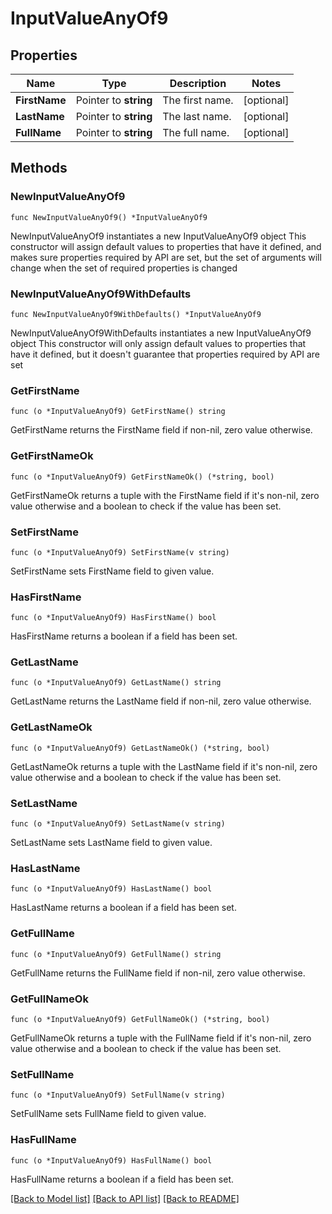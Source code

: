 # InputValueAnyOf9

## Properties

Name | Type | Description | Notes
------------ | ------------- | ------------- | -------------
**FirstName** | Pointer to **string** | The first name. | [optional] 
**LastName** | Pointer to **string** | The last name. | [optional] 
**FullName** | Pointer to **string** | The full name. | [optional] 

## Methods

### NewInputValueAnyOf9

`func NewInputValueAnyOf9() *InputValueAnyOf9`

NewInputValueAnyOf9 instantiates a new InputValueAnyOf9 object
This constructor will assign default values to properties that have it defined,
and makes sure properties required by API are set, but the set of arguments
will change when the set of required properties is changed

### NewInputValueAnyOf9WithDefaults

`func NewInputValueAnyOf9WithDefaults() *InputValueAnyOf9`

NewInputValueAnyOf9WithDefaults instantiates a new InputValueAnyOf9 object
This constructor will only assign default values to properties that have it defined,
but it doesn't guarantee that properties required by API are set

### GetFirstName

`func (o *InputValueAnyOf9) GetFirstName() string`

GetFirstName returns the FirstName field if non-nil, zero value otherwise.

### GetFirstNameOk

`func (o *InputValueAnyOf9) GetFirstNameOk() (*string, bool)`

GetFirstNameOk returns a tuple with the FirstName field if it's non-nil, zero value otherwise
and a boolean to check if the value has been set.

### SetFirstName

`func (o *InputValueAnyOf9) SetFirstName(v string)`

SetFirstName sets FirstName field to given value.

### HasFirstName

`func (o *InputValueAnyOf9) HasFirstName() bool`

HasFirstName returns a boolean if a field has been set.

### GetLastName

`func (o *InputValueAnyOf9) GetLastName() string`

GetLastName returns the LastName field if non-nil, zero value otherwise.

### GetLastNameOk

`func (o *InputValueAnyOf9) GetLastNameOk() (*string, bool)`

GetLastNameOk returns a tuple with the LastName field if it's non-nil, zero value otherwise
and a boolean to check if the value has been set.

### SetLastName

`func (o *InputValueAnyOf9) SetLastName(v string)`

SetLastName sets LastName field to given value.

### HasLastName

`func (o *InputValueAnyOf9) HasLastName() bool`

HasLastName returns a boolean if a field has been set.

### GetFullName

`func (o *InputValueAnyOf9) GetFullName() string`

GetFullName returns the FullName field if non-nil, zero value otherwise.

### GetFullNameOk

`func (o *InputValueAnyOf9) GetFullNameOk() (*string, bool)`

GetFullNameOk returns a tuple with the FullName field if it's non-nil, zero value otherwise
and a boolean to check if the value has been set.

### SetFullName

`func (o *InputValueAnyOf9) SetFullName(v string)`

SetFullName sets FullName field to given value.

### HasFullName

`func (o *InputValueAnyOf9) HasFullName() bool`

HasFullName returns a boolean if a field has been set.


[[Back to Model list]](../README.md#documentation-for-models) [[Back to API list]](../README.md#documentation-for-api-endpoints) [[Back to README]](../README.md)


